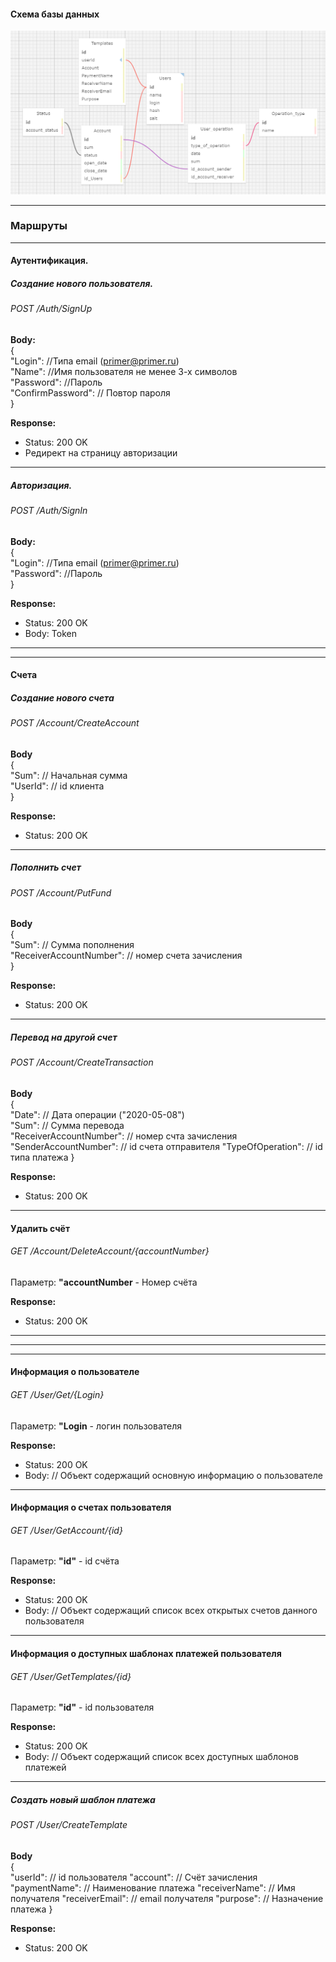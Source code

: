 #### Схема базы данных  

﻿![database schema](./Module_AlexeevD/DbSchema.png "Схема базы данных")  



***
### Маршруты
***
#### Аутентификация.

##### Создание нового пользователя. 

###### POST /Auth/SignUp


**Body:**  
 {  
 "Login": //Типа email (primer@primer.ru)   
 "Name": //Имя пользователя  не менее 3-х символов    
 "Password": //Пароль  
 "ConfirmPassword": // Повтор пароля  
}

**Response:**

- Status: 200 OK
- Редирект на страницу авторизации  
***
##### Авторизация. 

###### POST /Auth/SignIn


**Body:**  
 {  
 "Login": //Типа email (primer@primer.ru)   
 "Password": //Пароль  
}

**Response:**

- Status: 200 OK
- Body: Token
***  
***  
#### Счета
##### Создание нового счета
###### POST /Account/CreateAccount
**Body**  
{  
"Sum": // Начальная сумма  
"UserId": // id клиента  
}   

**Response:**

- Status: 200 OK
***


##### Пополнить счет
###### POST /Account/PutFund
**Body**  
{  
"Sum": // Сумма пополнения  
"ReceiverAccountNumber": // номер счета зачисления  
}   

**Response:**

- Status: 200 OK
***

##### Перевод на другой счет
###### POST /Account/CreateTransaction
**Body**  
{  
"Date": // Дата операции ("2020-05-08")  
"Sum": // Сумма перевода  
"ReceiverAccountNumber": // номер счта зачисления  
"SenderAccountNumber": // id счета отправителя
"TypeOfOperation": // id типа платежа
}   

**Response:**

- Status: 200 OK
***

#### Удалить счёт
###### GET /Account/DeleteAccount/{accountNumber}
Параметр: **"accountNumber** - Номер счёта  

**Response:**

- Status: 200 OK  
***

***
***
#### Информация о пользователе
###### GET /User/Get/{Login}
Параметр: **"Login** - логин пользователя

**Response:**

- Status: 200 OK
- Body: // Объект содержащий основную информацию о пользователе  
***

#### Информация о счетах пользователя
###### GET /User/GetAccount/{id}
Параметр: **"id"** - id счёта

**Response:**

- Status: 200 OK
- Body: // Объект содержащий список всех открытых счетов данного пользователя
***

#### Информация о доступных шаблонах платежей пользователя
###### GET /User/GetTemplates/{id}
Параметр: **"id"** - id пользователя

**Response:**

- Status: 200 OK
- Body: // Объект содержащий список всех доступных шаблонов платежей
***

##### Создать новый шаблон платежа
###### POST /User/CreateTemplate
**Body**  
{  
"userId": // id пользователя
"account": // Счёт зачисления 
"paymentName": // Наименование платежа 
"receiverName": // Имя получателя
"receiverEmail": // email получателя
"purpose": // Назначение платежа
}   

**Response:**

- Status: 200 OK


